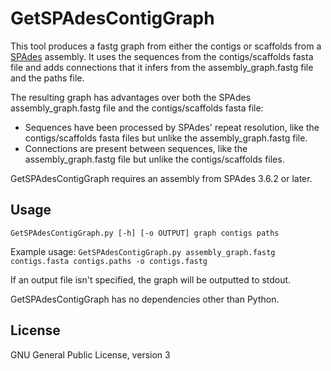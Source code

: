 # GetSPAdesContigGraph

This tool produces a fastg graph from either the contigs or scaffolds from a [SPAdes](http://bioinf.spbau.ru/spades) assembly.  It uses the sequences from the contigs/scaffolds fasta file and adds connections that it infers from the assembly_graph.fastg file and the paths file.

The resulting graph has advantages over both the SPAdes assembly_graph.fastg file and the contigs/scaffolds fasta file:
* Sequences have been processed by SPAdes' repeat resolution, like the contigs/scaffolds fasta files but unlike the assembly_graph.fastg file.
* Connections are present between sequences, like the assembly_graph.fastg file but unlike the contigs/scaffolds files.

GetSPAdesContigGraph requires an assembly from SPAdes 3.6.2 or later.


## Usage

```GetSPAdesContigGraph.py [-h] [-o OUTPUT] graph contigs paths```

Example usage:
`GetSPAdesContigGraph.py assembly_graph.fastg contigs.fasta contigs.paths -o contigs.fastg`

If an output file isn't specified, the graph will be outputted to stdout.

GetSPAdesContigGraph has no dependencies other than Python.



## License

GNU General Public License, version 3
